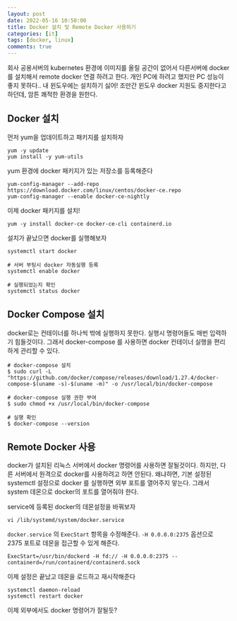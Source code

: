 ```yaml
---
layout: post
date: 2022-05-16 10:50:00
title: Docker 설치 및 Remote Docker 사용하기
categories: [it]
tags: [docker, linux]
comments: true
---
```


회사 공용서버의 kubernetes 환경에 이미지를 올릴 공간이 없어서 다른서버에 docker를 설치해서 remote docker 연결 하려고 한다.
개인 PC에 하려고 했지만 PC 성능이 좋지 못하다.. 내 윈도우에는 설치하기 싫어! 조만간 윈도우 docker 지원도 중지한다고 하던데, 암튼 쾌적한 환경을 원한다.


## Docker 설치
먼저 yum을 업데이트하고 패키지를 설치하자
~~~
yum -y update
yum install -y yum-utils
~~~

yum 환경에 docker 패키지가 있는 저장소를 등록해준다
~~~
yum-config-manager --add-repo https://download.docker.com/linux/centos/docker-ce.repo
yum-config-manager --enable docker-ce-nightly
~~~

이제 docker 패키지를 설치!
~~~
yum -y install docker-ce docker-ce-cli containerd.io
~~~

설치가 끝났으면 docker를 실행해보자
~~~
systemctl start docker

# 서버 부팅시 docker 자동실행 등록
systemctl enable docker

# 실행되었는지 확인
systemctl status docker
~~~


## Docker Compose 설치
docker로는 컨테이너를 하나씩 밖에 실행하지 못한다. 실행시 명령어들도 매번 입력하기 힘들것이다.
그래서 docker-compose 를 사용하면 docker 컨테이너 실행을 편리하게 관리할 수 있다.
~~~
# docker-compose 설치
$ sudo curl -L "https://github.com/docker/compose/releases/download/1.27.4/docker-compose-$(uname -s)-$(uname -m)" -o /usr/local/bin/docker-compose

# docker-compose 실행 권한 부여
$ sudo chmod +x /usr/local/bin/docker-compose

# 실행 확인
$ docker-compose --version
~~~


## Remote Docker 사용
docker가 설치된 리눅스 서버에서 docker 명령어를 사용하면 잘될것이다.
하지만, 다른 서버에서 원격으로 docker를 사용하려고 하면 안된다.
왜냐하면, 기본 설정된 systemctl 설정으로 docker 를 실행하면 외부 포트를 열어주지 앟는다.
그래서 system 데몬으로 docker의 포트를 열어줘야 한다.

service에 등록된 docker의 데몬설정을 바꿔보자
~~~
vi /lib/systemd/system/docker.service
~~~

`docker.service` 의 `ExecStart` 항목을 수정해준다.
`-H 0.0.0.0:2375` 옵션으로 2375 포트로 데몬을 접근할 수 있게 해준다.
~~~
ExecStart=/usr/bin/dockerd -H fd:// -H 0.0.0.0:2375 --containerd=/run/containerd/containerd.sock
~~~

이제 설정은 끝났고 데몬을 로드하고 재시작해준다
~~~
systemctl daemon-reload
systemctl restart docker
~~~

이제 외부에서도 docker 명령어가 잘될듯?